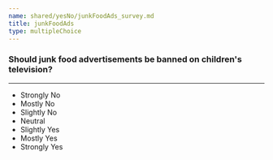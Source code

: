 ```yaml
---
name: shared/yesNo/junkFoodAds_survey.md
title: junkFoodAds
type: multipleChoice
---
```


### Should junk food advertisements be banned on children's television?

---

- Strongly No
- Mostly No
- Slightly No
- Neutral
- Slightly Yes
- Mostly Yes
- Strongly Yes

